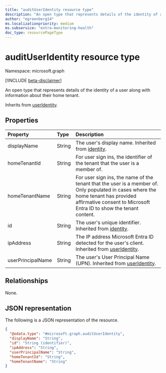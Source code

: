 ```yaml
---
title: "auditUserIdentity resource type"
description: "An open type that represents details of the identity of a user along with information about their home tenant."
author: "egreenberg14"
ms.localizationpriority: medium
ms.subservice: "entra-monitoring-health"
doc_type: resourcePageType
---
```


# auditUserIdentity resource type

Namespace: microsoft.graph

[!INCLUDE [beta-disclaimer](../../includes/beta-disclaimer.md)]

An open type that represents details of the identity of a user along with information about their home tenant.

Inherits from [userIdentity](../resources/useridentity.md).

## Properties
|Property|Type|Description|
|:---|:---|:---|
|displayName|String|The user's display name. Inherited from [identity](../resources/identity.md).|
|homeTenantId|String|For user sign ins, the identifier of the tenant that the user is a member of.|
|homeTenantName|String|For user sign ins, the name of the tenant that the user is a member of. Only populated in cases where the home tenant has provided affirmative consent to Microsoft Entra ID to show the tenant content.|
|id|String|The user's unique identifier. Inherited from [identity](../resources/identity.md).|
|ipAddress|String|The IP address Microsoft Entra ID detected for the user's client. Inherited from [userIdentity](../resources/useridentity.md).|
|userPrincipalName|String|The user's User Principal Name (UPN). Inherited from [userIdentity](../resources/useridentity.md).|

## Relationships
None.

## JSON representation
The following is a JSON representation of the resource.
<!-- {
  "blockType": "resource",
  "@odata.type": "microsoft.graph.auditUserIdentity",
  "baseType": "microsoft.graph.userIdentity",
}
-->
``` json
{
  "@odata.type": "#microsoft.graph.auditUserIdentity",
  "displayName": "String",
  "id": "String (identifier)",
  "ipAddress": "String",
  "userPrincipalName": "String",
  "homeTenantId": "String",
  "homeTenantName": "String"
}
```
